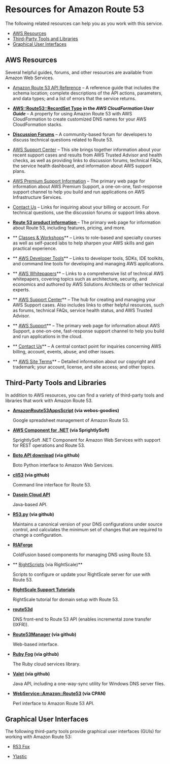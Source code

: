 # Resources for Amazon Route 53<a name="Resources"></a>

The following related resources can help you as you work with this service\.


+ [AWS Resources](#AWSResources)
+ [Third\-Party Tools and Libraries](#R53-Tools-Libraries)
+ [Graphical User Interfaces](#GUIs)

## AWS Resources<a name="AWSResources"></a>

Several helpful guides, forums, and other resources are available from Amazon Web Services\.

+ [Amazon Route 53 API Reference](http://docs.aws.amazon.com/Route53/latest/APIReference/) – A reference guide that includes the schema location; complete descriptions of the API actions, parameters, and data types; and a list of errors that the service returns\.

+ **[AWS::Route53::RecordSet Type](http://docs.aws.amazon.com/AWSCloudFormation/latest/UserGuide//aws-properties-route53-recordset.html) in the *AWS CloudFormation User Guide*** – A property for using Amazon Route 53 with AWS CloudFormation to create customized DNS names for your AWS CloudFormation stacks\.

+ **[Discussion Forums](https://forums.aws.amazon.com/forum.jspa?forumID=87)** – A community\-based forum for developers to discuss technical questions related to Route 53\.

+ [AWS Support Center](https://console.aws.amazon.com/support/home#/) – This site brings together information about your recent support cases and results from AWS Trusted Advisor and health checks, as well as providing links to discussion forums, technical FAQs, the service health dashboard, and information about AWS support plans\.

+ [AWS Premium Support Information](https://aws.amazon.com/premiumsupport/) – The primary web page for information about AWS Premium Support, a one\-on\-one, fast\-response support channel to help you build and run applications on AWS Infrastructure Services\.

+ [Contact Us](http://aws.amazon.com/contact-us/) – Links for inquiring about your billing or account\. For technical questions, use the discussion forums or support links above\.

+ **[Route 53 product information ](https://aws.amazon.com/route53)** – The primary web page for information about Route 53, including features, pricing, and more\.

+ ** [Classes & Workshops](https://aws.amazon.com/training/course-descriptions/)** – Links to role\-based and specialty courses as well as self\-paced labs to help sharpen your AWS skills and gain practical experience\.

+ ** [AWS Developer Tools](https://aws.amazon.com/tools/)** – Links to developer tools, SDKs, IDE toolkits, and command line tools for developing and managing AWS applications\.

+ ** [AWS Whitepapers](https://aws.amazon.com/whitepapers/)** – Links to a comprehensive list of technical AWS whitepapers, covering topics such as architecture, security, and economics and authored by AWS Solutions Architects or other technical experts\.

+ ** [AWS Support Center](https://console.aws.amazon.com/support/home#/)** – The hub for creating and managing your AWS Support cases\. Also includes links to other helpful resources, such as forums, technical FAQs, service health status, and AWS Trusted Advisor\.

+ ** [AWS Support](https://aws.amazon.com/premiumsupport/)** – The primary web page for information about AWS Support, a one\-on\-one, fast\-response support channel to help you build and run applications in the cloud\.

+ ** [Contact Us](https://aws.amazon.com/contact-us/)** – A central contact point for inquiries concerning AWS billing, account, events, abuse, and other issues\. 

+ ** [AWS Site Terms](https://aws.amazon.com/terms/)** – Detailed information about our copyright and trademark; your account, license, and site access; and other topics\.

## Third\-Party Tools and Libraries<a name="R53-Tools-Libraries"></a>

In addition to AWS resources, you can find a variety of third\-party tools and libraries that work with Amazon Route 53\.

+ **[AmazonRoute53AppsScript](http://code.google.com/p/webos-goodies/wiki/AmazonRoute53AppsScript) \(via webos\-goodies\)**

  Google spreadsheet management of Amazon Route 53\.

+ **[AWS Component for \.NET](http://sprightlysoft.com/AWSComponent/) \(via SprightlySoft\)**

  SprightlySoft \.NET Component for Amazon Web Services with support for REST operations and Route 53\.

+ **[Boto API download](https://github.com/boto/boto/tree/master/boto/route53) \(via github\)**

  Boto Python interface to Amazon Web Services\.

+ **[cli53](https://github.com/barnybug/cli53) \(via github\)**

  Command line interface for Route 53\.

+ **[Dasein Cloud API](http://dasein-cloud.sourceforge.net/)**

  Java\-based API\.

+ **[R53\.py](https://github.com/coops/r53) \(via github\)**

  Maintains a canonical version of your DNS configurations under source control, and calculates the minimum set of changes that are required to change a configuration\.

+ **[RIAForge](http://route53.riaforge.org/)**

  ColdFusion based components for managing DNS using Route 53\.

+ ** [RightScripts](http://www.rightscale.com/library/right_scripts/All?search[advanced_search]=&search[filter_value]=Route&x=0&y=0&search[filter_type]=title_and_description&search[price]=&search[order]=date_desc) \(via RightScale\)**

  Scripts to configure or update your RightScale server for use with Route 53\.

+ **[RightScale Support Tutorials](http://support.rightscale.com/Library/3rd_Parties/DNS/Route_53/Domain_Setup_with_Amazon's_Route_53)**

  RightScale tutorial for domain setup with Route 53\.

+ **[route53d](http://code.google.com/p/route53d/)**

  DNS front\-end to Route 53 API \(enables incremental zone transfer \(IXFR\)\)\.

+ **[Route53Manager](https://github.com/zen4ever/route53manager) \(via github\)**

  Web\-based interface\.

+ **[Ruby Fog](https://github.com/geemus/fog) \(via github\)**

  The Ruby cloud services library\.

+ **[Valet](https://github.com/Widen/valet) \(via github\)**

  Java API, including a one\-way\-sync utility for Windows DNS server files\.

+ **[WebService::Amazon::Route53](http://search.cpan.org/~odyniec/WebService-Amazon-Route53/) \(via CPAN\)**

  Perl interface to Amazon Route 53 API\.

## Graphical User Interfaces<a name="GUIs"></a>

The following third\-party tools provide graphical user interfaces \(GUIs\) for working with Amazon Route 53:

+ [R53 Fox](https://github.com/cookpad/r53-fox)

+ [Ylastic](http://ylastic.com/)
